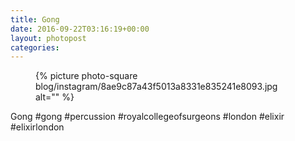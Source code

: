 ```yaml
---
title: Gong
date: 2016-09-22T03:16:19+00:00
layout: photopost
categories:
---
```


<figure class="photo photo--square">
  {% picture photo-square blog/instagram/8ae9c87a43f5013a8331e835241e8093.jpg alt="" %}
</figure>

Gong
#gong #percussion #royalcollegeofsurgeons #london #elixir #elixirlondon

